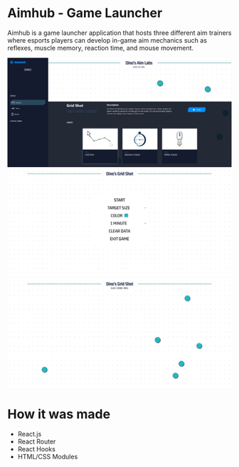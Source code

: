 <h1>Aimhub - Game Launcher</h1>
<p>Aimhub is a game launcher application that hosts three different aim trainers where esports players can develop in-game aim mechanics such as reflexes, muscle memory, reaction time, and mouse movement.</p>

![AimhubScreenshot](/git-img/AimhubScreenshot.png)
![AimhubScreenshot](/git-img/AimhubGridshotScreenshot.png)
![AimhubScreenshot](/git-img/AimhubGridshotGameScreenshot.png)

<h1>How it was made</h1>
<ul>
  <li>React.js</li>
  <li>React Router</li>
  <li>React Hooks</li>
  <li>HTML/CSS Modules</li>
</ul>
